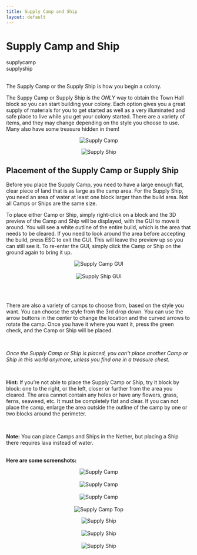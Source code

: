 ```yaml
---
title: Supply Camp and Ship
layout: default
---
```

# Supply Camp and Ship

<div class="infobox box text-center">
    <recipe>supplycamp</recipe><br>
    <recipe>supplyship</recipe>
</div>
<br>

The Supply Camp or the Supply Ship is how you begin a colony. 

The Suppy Camp or Supply Ship is the *ONLY* way to obtain the Town Hall block so you can start building your colony. Each option gives you a great supply of materials for you to get started as well as a very illuminated and safe place to live while you get your colony started. There are a variety of items, and they may change depending on the style you choose to use. Many also have some treasure hidden in them!

<p style="text-align:center;"><img src="../../assets/images/items/supplycamp.png" alt="Supply Camp"></p>

<p style="text-align:center;"><img src="../../assets/images/items/supplyship1.png" alt="Supply Ship"></p>

## Placement of the Supply Camp or Supply Ship

Before you place the Supply Camp, you need to have a large enough flat, clear piece of land that is as large as the camp area. For the Supply Ship, you need an area of water at least one block larger than the build area. Not all Camps or Ships are the same size.

To place either Camp or Ship, simply right-click on a block and the 3D preview of the Camp and Ship will be displayed, with the GUI to move it around. You will see a white outline of the entire build, which is the area that needs to be cleared. If you need to look around the area before accepting the build, press ESC to exit the GUI. This will leave the preview up so you can still see it. To re-enter the GUI, simply click the Camp or Ship on the ground again to bring it up.

<p style="text-align:center;"><img src="../../assets/images/misc/campgui.png" alt="Supply Camp GUI"><br><br>
<img src="../../assets/images/misc/shipgui.png" alt="Supply Ship GUI"></p>
<br>
<br>
    
<p style="text-align:left;">There are also a variety of camps to choose from, based on the style you want. You can choose the style from the 3rd drop down. You can use the arrow buttons in the center to change the location and the curved arrows to rotate the camp. Once you have it where you want it, press the green check, and the Camp or Ship will be placed. </p>

<br>

*Once the Supply Camp or Ship is placed, you can't place another Camp or Ship in this world anymore, unless you find one in a treasure chest.*

<br>

**Hint:** If you’re not able to place the Supply Camp or Ship, try it block by block: one to the right, or the left, closer or further from the area you cleared. The area cannot contain any holes or have any flowers, grass, ferns, seaweed, etc. It must be completely flat and clear. If you can not place the camp, enlarge the area outside the outline of the camp by one or two blocks around the perimeter. 

<br>

**Note:** You can place Camps and Ships in the Nether, but placing a Ship there requires lava instead of water.
<br>
<br>


**Here are some screenshots:**

<p style="text-align:center;"><img src="../../assets/images/misc/camp4.png" alt="Supply Camp"><br><br>
<img src="../../assets/images/misc/camp5.png" alt="Supply Camp"><br><br>
<img src="../../assets/images/misc/camp6.png" alt="Supply Camp"><br><br>
<img src="../../assets/images/misc/camp1.png" alt="Supply Camp Top"></p>
    
<p style="text-align:center;"><img src="../../assets/images/misc/ship1.png" alt="Supply Ship"><br><br>
<img src="../../assets/images/misc/ship2.png" alt="Supply Ship"><br><br>
<img src="../../assets/images/misc/ship3.png" alt="Supply Ship"><br></p>
